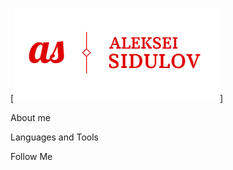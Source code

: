 [![Header](https://github.com/ValkorionSidulov/ValkorionSidulov/blob/main/assets/Header.png)]

About me

Languages and Tools

Follow Me
